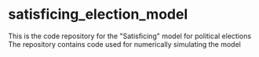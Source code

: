 # satisficing_election_model
This is the code repository for the "Satisficing" model for political elections
The repository contains code used for numerically simulating the model


